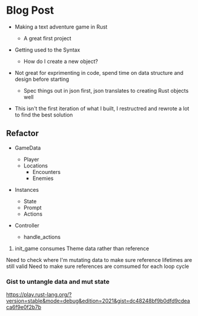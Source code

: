 # Blog Post
- Making a text adventure game in Rust
    - A great first project

- Getting used to the Syntax
    - How do I create a new object?
- Not great for exprimenting in code, spend time on data structure and design before starting
    - Spec things out in json first, json translates to creating Rust objects well
- This isn't the first iteration of what I built, I restructred and rewrote a lot to find the best solution


## Refactor

- GameData
    - Player
    - Locations
        - Encounters
        - Enemies

- Instances
    - State
    - Prompt
    - Actions

- Controller
    - handle_actions

1. init_game consumes Theme data rather than reference

Need to check where I'm mutating data to make sure reference lifetimes are still valid
Need to make sure references are comsumed for each loop cycle


### Gist to untangle data and mut state

https://play.rust-lang.org/?version=stable&mode=debug&edition=2021&gist=dc48248bf9b0dfd9cdeaca6f9e0f2b7b